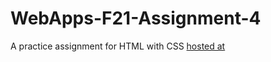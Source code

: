 # WebApps-F21-Assignment-4
A practice assignment for HTML with CSS
[hosted at](https://44-563-webapps-f21.github.io/webapps-f21-assignment-4-kvnikhil22/Play.html)